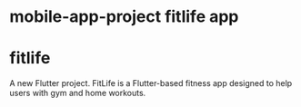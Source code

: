 # mobile-app-project fitlife app

# fitlife

A new Flutter project.
FitLife is a Flutter-based fitness app designed to help users with gym and home workouts.


